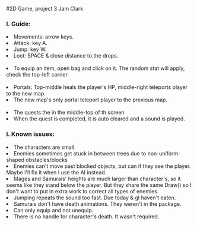 #2D Game, project 3
Jam Clark

<h3>I. Guide:</h3>
<div>
    <li>Movements: arrow keys.</li>
    <li>Attack: key A.</li>
    <li>Jump: key W.</li>
    <li>Loot: SPACE & close distance to the drops.</li>
    <br>
    <li>To equip an item, open bag and click on it. The random stat will apply, check the top-left corner.</li>
    <br>
    <li>Portals: Top-middle heals the player's HP, middle-right teleports player to the new map.
    <li>The new map's only portal teleport player to the previous map.</li>
    <br>
    <li>The quests the in the middle-top of th screen</li>
    <li>When the quest is completed, it is auto cleared and a sound is played.</li>
</div>

<h3>I. Known issues:</h3>
<div>
    <li>The characters are small.</li>
    <li>Enemies sometimes get stuck in between trees due to non-uniform-shaped obstacles/blocks</li>
    <li>Enemies can't move past blocked objects, but can if they see the player. Maybe I'll fix it when I use the AI instead. </li>
    <li>Mages and Samurais' heights are much larger than character's, so it seems like they stand below the player. 
        But they share the same Draw() so I don't want to put in extra work to correct all types of enemies.</li>
    <li>Jumping repeats the sound too fast. Due today & gI haven't eaten.</li>
    <li>Samurais don't have death animations. They weren't in the package.</li>
    <li>Can only equip and not unequip.</li>
    <li>There is no handle for character's death. It wasn't required.</li>
</div>
